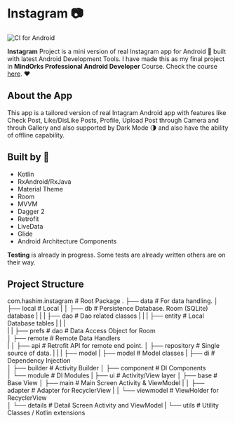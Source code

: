 # Instagram :camera:

![CI for Android](https://github.com/hashimshafiq/Instagram/workflows/CI%20for%20Android/badge.svg)


**Instagram** Project is a mini version of real Instagram app for Android 📱 built with latest Android Development Tools. I have made this as my final project in **MindOrks Professional Android Developer** Course. Check the course [here](https://bootcamp.mindorks.com/). :heart:

## About the App
This app is a tailored version of real Intagram Android app with features like Check Post, Like/DisLike Posts, Profile, Upload Post through Camera and throuh Gallery and also supported by Dark Mode 🌗 and also have the ability of offline capability.

## Built by :hammer:
* Kotlin
* RxAndroid/RxJava
* Material Theme
* Room
* MVVM
* Dagger 2
* Retrofit
* LiveData
* Glide
* Android Architecture Components


**Testing** is already in progress. Some tests are already written others are on their way.

## Project Structure

com.hashim.instagram    # Root Package
    .
    ├── data                # For data handling.
    │   ├── local           # Local 
    |   │   ├── db          # Persistence Database. Room (SQLite) database
    |   |   |    ├── dao    # Dao related classes
    |   |   |    ├── entity # Local Database tables
    |   |   |     
    |   |   ├── prefs       # 
                dao         # Data Access Object for Room   
    │   ├── remote          # Remote Data Handlers     
    |   │   ├── api         # Retrofit API for remote end point.
    │   ├── repository      # Single source of data.
    |   |
    |   ├── model
    |
    ├── model               # Model classes
    |
    ├── di                  # Dependency Injection             
    │   ├── builder         # Activity Builder
    │   ├── component       # DI Components       
    │   └── module          # DI Modules
    |
    ├── ui                  # Activity/View layer
    │   ├── base            # Base View
    │   ├── main            # Main Screen Activity & ViewModel
    |   │   ├── adapter     # Adapter for RecyclerView
    |   │   └── viewmodel   # ViewHolder for RecyclerView   
    │   └── details         # Detail Screen Activity and ViewModel
    |
    └── utils               # Utility Classes / Kotlin extensions
